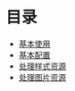 # 目录

- [基本使用](./day001/README.md)
- [基本配置](./day002/README.md)
- [处理样式资源](./day003/README.md)
- [处理图片资源](./day004/README.md)
